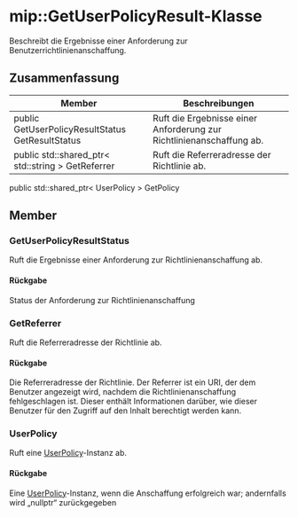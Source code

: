 # <a name="class-mipgetuserpolicyresult"></a>mip::GetUserPolicyResult-Klasse 
Beschreibt die Ergebnisse einer Anforderung zur Benutzerrichtlinienanschaffung.
## <a name="summary"></a>Zusammenfassung
 Member                        | Beschreibungen                                
--------------------------------|---------------------------------------------
public GetUserPolicyResultStatus GetResultStatus | Ruft die Ergebnisse einer Anforderung zur Richtlinienanschaffung ab.
public std::shared_ptr< std::string > GetReferrer | Ruft die Referreradresse der Richtlinie ab.
public std::shared_ptr< UserPolicy > GetPolicy
## <a name="members"></a>Member
### <a name="getuserpolicyresultstatus"></a>GetUserPolicyResultStatus
Ruft die Ergebnisse einer Anforderung zur Richtlinienanschaffung ab.
#### <a name="returns"></a>Rückgabe
Status der Anforderung zur Richtlinienanschaffung
### <a name="getreferrer"></a>GetReferrer
Ruft die Referreradresse der Richtlinie ab.
#### <a name="returns"></a>Rückgabe
Die Referreradresse der Richtlinie. Der Referrer ist ein URI, der dem Benutzer angezeigt wird, nachdem die Richtlinienanschaffung fehlgeschlagen ist. Dieser enthält Informationen darüber, wie dieser Benutzer für den Zugriff auf den Inhalt berechtigt werden kann.
### <a name="userpolicy"></a>UserPolicy
Ruft eine [UserPolicy](#classmip_1_1_user_policy)-Instanz ab.
#### <a name="returns"></a>Rückgabe
Eine [UserPolicy](#classmip_1_1_user_policy)-Instanz, wenn die Anschaffung erfolgreich war; andernfalls wird „nullptr“ zurückgegeben